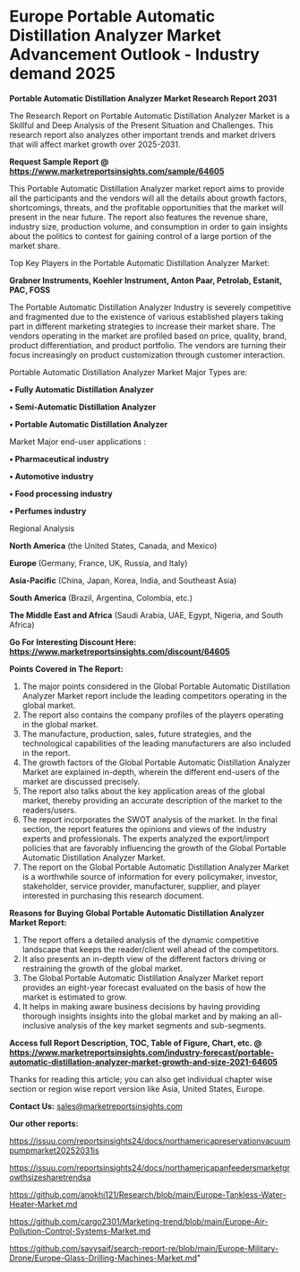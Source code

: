 # Europe Portable Automatic Distillation Analyzer Market Advancement Outlook - Industry demand 2025

<strong>Portable Automatic Distillation Analyzer Market Research Report 2031</strong>

The Research Report on Portable Automatic Distillation Analyzer Market is a Skillful and Deep Analysis of the Present Situation and Challenges. This research report also analyzes other important trends and market drivers that will affect market growth over 2025-2031.

<strong>Request Sample Report @ <a href=https://www.marketreportsinsights.com/sample/64605>https://www.marketreportsinsights.com/sample/64605</a></strong>

This Portable Automatic Distillation Analyzer market report aims to provide all the participants and the vendors will all the details about growth factors, shortcomings, threats, and the profitable opportunities that the market will present in the near future. The report also features the revenue share, industry size, production volume, and consumption in order to gain insights about the politics to contest for gaining control of a large portion of the market share.

Top Key Players in the Portable Automatic Distillation Analyzer Market:

<strong>Grabner Instruments, Koehler Instrument, Anton Paar, Petrolab, Estanit, PAC, FOSS</strong>

The Portable Automatic Distillation Analyzer Industry is severely competitive and fragmented due to the existence of various established players taking part in different marketing strategies to increase their market share. The vendors operating in the market are profiled based on price, quality, brand, product differentiation, and product portfolio. The vendors are turning their focus increasingly on product customization through customer interaction.

Portable Automatic Distillation Analyzer Market Major Types are:

<strong>• Fully Automatic Distillation Analyzer

• Semi-Automatic Distillation Analyzer

• Portable Automatic Distillation Analyzer</strong>

Market Major end-user applications :

<strong>• Pharmaceutical industry

• Automotive industry

• Food processing industry

• Perfumes industry</strong>

Regional Analysis

</u><strong><b>North America</b></strong> (the United States, Canada, and Mexico)

<strong><b>Europe </b></strong>(Germany, France, UK, Russia, and Italy)

<strong><b>Asia-Pacific</b></strong> (China, Japan, Korea, India, and Southeast Asia)

<strong><b>South America</b></strong> (Brazil, Argentina, Colombia, etc.)

<strong><b>The Middle East and Africa</b></strong> (Saudi Arabia, UAE, Egypt, Nigeria, and South Africa)

<strong>Go For Interesting Discount Here: <a href=https://www.marketreportsinsights.com/discount/64605>https://www.marketreportsinsights.com/discount/64605</a></strong>

<strong>Points Covered in The Report:</strong>
<ol>
  <li>The major points considered in the Global Portable Automatic Distillation Analyzer Market report include the leading competitors operating in the global market.</li>
  <li>The report also contains the company profiles of the players operating in the global market.</li>
  <li>The manufacture, production, sales, future strategies, and the technological capabilities of the leading manufacturers are also included in the report.</li>
  <li>The growth factors of the Global Portable Automatic Distillation Analyzer Market are explained in-depth, wherein the different end-users of the market are discussed precisely.</li>
  <li>The report also talks about the key application areas of the global market, thereby providing an accurate description of the market to the readers/users.</li>
  <li>The report incorporates the SWOT analysis of the market. In the final section, the report features the opinions and views of the industry experts and professionals. The experts analyzed the export/import policies that are favorably influencing the growth of the Global Portable Automatic Distillation Analyzer Market.</li>
  <li>The report on the Global Portable Automatic Distillation Analyzer Market is a worthwhile source of information for every policymaker, investor, stakeholder, service provider, manufacturer, supplier, and player interested in purchasing this research document.</li>
</ol>
<strong>Reasons for Buying Global Portable Automatic Distillation Analyzer Market Report:</strong>

<ol>
  <li>The report offers a detailed analysis of the dynamic competitive landscape that keeps the reader/client well ahead of the competitors.</li>
  <li>It also presents an in-depth view of the different factors driving or restraining the growth of the global market.</li>
  <li>The Global Portable Automatic Distillation Analyzer Market report provides an eight-year forecast evaluated on the basis of how the market is estimated to grow.</li>
  <li>It helps in making aware business decisions by having providing thorough insights insights into the global market and by making an all-inclusive analysis of the key market segments and sub-segments.</li>
</ol>
<strong>Access full Report Description, TOC, Table of Figure, Chart, etc. @ <a href=https://www.marketreportsinsights.com/industry-forecast/portable-automatic-distillation-analyzer-market-growth-and-size-2021-64605>https://www.marketreportsinsights.com/industry-forecast/portable-automatic-distillation-analyzer-market-growth-and-size-2021-64605</a></strong>


Thanks for reading this article; you can also get individual chapter wise section or region wise report version like Asia, United States, Europe.

<strong>Contact Us:</strong>
sales@marketreportsinsights.com

<strong>Our other reports:</strong>

<a href=https://issuu.com/reportsinsights24/docs/northamericapreservationvacuumpumpmarket20252031is>https://issuu.com/reportsinsights24/docs/northamericapreservationvacuumpumpmarket20252031is</a>

<a href=https://issuu.com/reportsinsights24/docs/northamericapanfeedersmarketgrowthsizesharetrendsa>https://issuu.com/reportsinsights24/docs/northamericapanfeedersmarketgrowthsizesharetrendsa</a>

<a href=https://github.com/anokhi121/Research/blob/main/Europe-Tankless-Water-Heater-Market.md>https://github.com/anokhi121/Research/blob/main/Europe-Tankless-Water-Heater-Market.md</a>

<a href=https://github.com/cargo2301/Marketing-trend/blob/main/Europe-Air-Pollution-Control-Systems-Market.md>https://github.com/cargo2301/Marketing-trend/blob/main/Europe-Air-Pollution-Control-Systems-Market.md</a>

<a href=https://github.com/sayysaif/search-report-re/blob/main/Europe-Military-Drone/Europe-Glass-Drilling-Machines-Market.md>https://github.com/sayysaif/search-report-re/blob/main/Europe-Military-Drone/Europe-Glass-Drilling-Machines-Market.md</a>"
